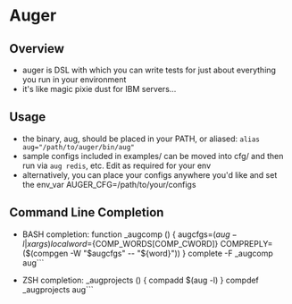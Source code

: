 # Auger

## Overview
* auger is DSL with which you can write tests for just about everything you run in your environment
* it's like magic pixie dust for IBM servers...

## Usage
* the binary, aug, should be placed in your PATH, or aliased: ```alias aug="/path/to/auger/bin/aug"```
* sample configs included in examples/ can be moved into cfg/ and then run via ```aug redis```, etc. Edit as required for your env
* alternatively, you can place your configs anywhere you'd like and set the env_var AUGER_CFG=/path/to/your/configs

## Command Line Completion
* BASH completion:
    function _augcomp () {
      augcfgs=$(aug -l|xargs) local word=${COMP_WORDS[COMP_CWORD]}
      COMPREPLY=($(compgen -W "$augcfgs" -- "${word}"))
    }
    complete -F _augcomp aug```


* ZSH completion:
    _augprojects () {
      compadd $(aug -l)
    }
    compdef _augprojects aug```

